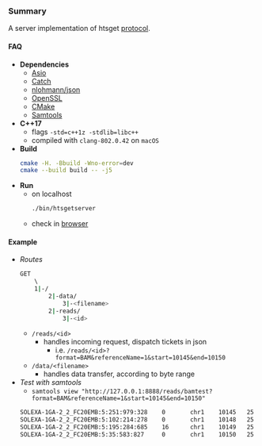 ### Summary

A server implementation of htsget [protocol](http://samtools.github.io/hts-specs/htsget.html). 


#### FAQ

+ __Dependencies__
    + [Asio](http://think-async.com/Asio)
    + [Catch](https://github.com/philsquared/Catch)
    + [nlohmann/json](https://github.com/nlohmann/json)
    + [OpenSSL](https://github.com/openssl/openssl)
    + [CMake](https://github.com/Kitware/CMake)
    + [Samtools](https://github.com/samtools/samtools)
+ __C++17__
    + flags `-std=c++1z -stdlib=libc++`
    + compiled with `clang-802.0.42` on `macOS`
+ __Build__
    ```sh
    cmake -H. -Bbuild -Wno-error=dev 
    cmake --build build -- -j5
    ```
+ __Run__
    + on localhost
        ```sh 
        ./bin/htsgetserver
        ```
    + check in [browser](http://127.0.0.1:8888/reads/bamtest?format=BAM&referenceName=1&start=10145&end=10150&fields=QNAME,FLAG,POS)

#### Example 

+ _Routes_
    ```sh
    GET
        \       
        1|-/ 
            2|-data/    
                3|-<filename>     
            2|-reads/  
                3|-<id>   
    ```
    + `/reads/<id>`
        + handles incoming request, dispatch tickets in json 
            + i.e. `/reads/<id>?format=BAM&referenceName=1&start=10145&end=10150`
    + `/data/<filename>`
        + handles data transfer, according to byte range
+ _Test with samtools_
    + `samtools view "http://127.0.0.1:8888/reads/bamtest?format=BAM&referenceName=1&start=10145&end=10150"`
    ```sh 
    SOLEXA-1GA-2_2_FC20EMB:5:251:979:328    0       chr1    10145   25      36M     *       0       0       AACCCCTAACCCTAACCCTAACCCTAACCCTAAACT    hhhhHcWhhHTghcKA_ONhAAEEBZE?H?CBC?DA       NM:i:1  X1:i:1  MD:Z:33A2
    SOLEXA-1GA-2_2_FC20EMB:5:102:214:278    0       chr1    10148   25      36M     *       0       0       CCCTAACCCTAACCCTAACCCTAACCCTAACCTAAC    hbfhhhXUYhT_ULZdLRTKNIMIKGLJCHFFJQJN       NM:i:0  X0:i:1  MD:Z:36
    SOLEXA-1GA-2_2_FC20EMB:5:195:284:685    16      chr1    10149   25      36M     *       0       0       CCAAACACTAACCCTAACCCTAACCCTAACCTAACC    ><>B@>?>?D>>?B?D>DBC?E@BDHAKCEKERLOO       NM:i:1  X1:i:1  MD:Z:29A3A2
    SOLEXA-1GA-2_2_FC20EMB:5:35:583:827     0       chr1    10150   25      36M     *       0       0       CTAACCCTAAACCTAACCCTAACCCTAACCTAACCA    hhW_X]MXNOHQQWMILHGIFMJGJLCFGGJAKIEH       NM:i:1  X1:i:1  MD:Z:10A24A0
    ```
